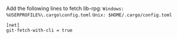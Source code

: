 Add the following lines to fetch lib-rpg:
    `Windows: %USERPROFILE%\.cargo\config.toml`
    `Unix: $HOME/.cargo/config.toml`

```
[net]
git-fetch-with-cli = true
```

